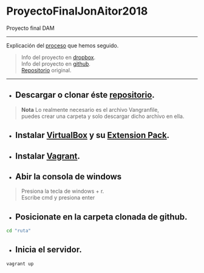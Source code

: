 # ProyectoFinalJonAitor2018
Proyecto final DAM

---
Explicación del [proceso](https://github.com/AitorBM/proyecto-2017/blob/master/PROCESO.md) que hemos seguido.

> Info del proyecto en [dropbox](https://www.dropbox.com/sh/dvc6av0rjhkq94b/AADIgfvF83NRkawAnpXX86tZa?dl=0).
<br/>Info del proyecto en [github](https://egibide-dam.github.io/proyecto-2017/).
<br/>[Repositorio](https://github.com/Egibide-DAM/proyecto-2017) original.
---

- ## Descargar o clonar éste [repositorio](https://github.com/AitorBM/proyecto-2017).
 > **Nota** Lo realmente necesario es el archivo Vangranfile,<br/>
   puedes crear una carpeta y solo descargar dicho archivo en ella.
- ## Instalar [VirtualBox](https://www.virtualbox.org/wiki/Downloads) y su [Extension Pack](https://download.virtualbox.org/virtualbox/5.2.6/Oracle_VM_VirtualBox_Extension_Pack-5.2.6-120293.vbox-extpack).
- ## Instalar [Vagrant](https://www.vagrantup.com/downloads.html).
- ## Abir la consola de windows
>Presiona la tecla de windows + r.<br/>
>Escribe cmd y presiona enter
 - ## Posicionate en la carpeta clonada de github.
 ```sh
 cd "ruta"
 ```
 - ## Inicia el servidor.
 ```sh
 vagrant up
 ```
 
